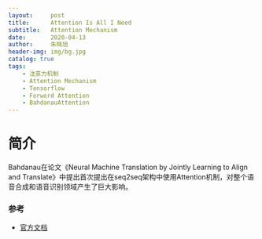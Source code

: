 ```yaml
---
layout:     post
title:      Attention Is All I Need
subtitle:  	Attention Mechanism 
date:       2020-04-13
author:     朱晓旭
header-img: img/bg.jpg
catalog: true
tags:
    - 注意力机制
    - Attention Mechanism
    - Tensorflow
    - Forword Attention
    - BahdanauAttention
---
```



# 简介
Bahdanau在论文《Neural Machine Translation by Jointly Learning to Align and Translate》中提出首次提出在seq2seq架构中使用Attention机制，对整个语音合成和语音识别领域产生了巨大影响。

### 参考

- [官方文档](http://sox.sourceforge.net/sox.html)





